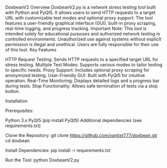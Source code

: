 DoxbeanV2
Overview
DoxbeanV2.py is a network stress testing tool built with Python and PyQt5. It allows users to send HTTP requests to a target URL with customizable test modes and optional proxy support. The tool features a user-friendly graphical interface (GUI), built-in proxy scraping, real-time logging, and progress tracking.
Important Note: This tool is intended solely for educational purposes and authorized network testing in controlled environments. Unauthorized use against systems without explicit permission is illegal and unethical. Users are fully responsible for their use of this tool.
Key Features

HTTP Request Testing: Sends HTTP requests to a specified target URL for stress testing.
Multiple Test Modes: Supports various modes to tailor testing to specific needs.
Proxy Support: Includes optional proxy scraping for anonymized testing.
User-Friendly GUI: Built with PyQt5 for intuitive operation.
Real-Time Monitoring: Displays detailed logs and a progress bar during tests.
Stop Functionality: Allows safe termination of tests via a stop button.

Installation

Prerequisites:

Python 3.x
PyQt5 (pip install PyQt5)
Additional dependencies (see requirements.txt)


Clone the Repository:
git clone https://github.com/vantixt777/doxbean.git
cd doxbean


Install Dependencies:
pip install -r requirements.txt


Run the Tool:
python DoxbeanV2.py




